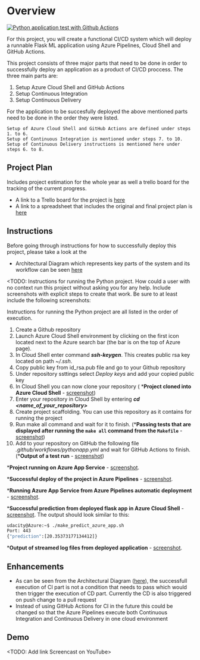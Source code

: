 # Overview
[![Python application test with Github Actions](https://github.com/Marko-Buda/Course2-AgileDevelopmentwithAzure/actions/workflows/pythonapp.yml/badge.svg?branch=main)](https://github.com/Marko-Buda/Course2-AgileDevelopmentwithAzure/actions/workflows/pythonapp.yml)

For this project, you will create a functional CI/CD system which will deploy a runnable Flask ML application using Azure Pipelines, Cloud Shell and GitHub Actions.

This project consists of three major parts that need to be done in order to successfully deploy an application as a product of CI/CD proccess. 
The three main parts are:   
 1. Setup Azure Cloud Shell and GitHub Actions
 2. Setup Continuous Integration
 3. Setup Continuous Delivery

For the application to be succesfully deployed the above mentioned parts need to be done in the order they were listed.

    Setup of Azure Cloud Shell and GitHub Actions are defined under steps 1. to 6.
    Setup of Continuous Integration is mentioned under steps 7. to 10.
    Setup of Continuous Delivery instructions is mentioned here under steps 6. to 8. 

## Project Plan
Includes project estimation for the whole year as well a trello board for the tracking of the current progress. 

* A link to a Trello board for the project is [here](https://trello.com/b/NSTKhFFI/udacity-azure-cloud-devops-project-2)
* A link to a spreadsheet that includes the original and final project plan is [here](https://docs.google.com/spreadsheets/d/1ONBoKr3c7egFtFZl26B8JdhEi5MHQT7c2NxBg6iAjeY/edit?usp=sharing)

## Instructions

Before going through instructions for how to successfully deploy this project, please take a look at the 
* Architectural Diagram which represents key parts of the system and its workflow can be seen [here]()

<TODO:  Instructions for running the Python project.  How could a user with no context run this project without asking you for any help.  Include screenshots with explicit steps to create that work. Be sure to at least include the following screenshots:

Instructions for running the Python project are all listed in the order of execution.

1. Create a Github repository
2. Launch Azure Cloud Shell environment by clicking on the first icon located next to the Azure search bar (the bar is on the top of Azure page). 
3. In Cloud Shell enter command **_ssh-keygen_**. This creates public rsa key located on path _~/.ssh_.
4. Copy public key from id_rsa.pub file and go to your Github repository
5. Under repository ssttings select _Deploy keys_ and add your copied public key
6. In Cloud Shell you can now clone your repository ( ***Project cloned into Azure Cloud Shell** - [screenshot](https://github.com/Marko-Buda/Course2-AgileDevelopmentwithAzure/blob/main/screenshots/Cloned_github_repository.png))
7. Enter your repository in Cloud Shell by entering **_cd <name_of_your_repository>_** 
8. Create project scaffolding. You can use this repository as it contains for running the project
9. Run make all command and wait for it to finish. (***Passing tests that are displayed after running the `make all` command from the `Makefile`** - [screenshot](https://github.com/Marko-Buda/Course2-AgileDevelopmentwithAzure/blob/main/screenshots/make_all_passed_test.png))
10. Add to your repository on GitHub the following file _.github/workflows/pythonapp.yml_ and wait for GitHub Actions to finish. (***Output of a test run** - [screenshot](https://github.com/Marko-Buda/Course2-AgileDevelopmentwithAzure/blob/main/screenshots/verify_remote_tests.png))



***Project running on Azure App Service** - [screenshot]().

***Successful deploy of the project in Azure Pipelines** - [screenshot]().

***Running Azure App Service from Azure Pipelines automatic deployment** - [screenshot]().

***Successful prediction from deployed flask app in Azure Cloud Shell** - [screenshot](https://github.com/Marko-Buda/Course2-AgileDevelopmentwithAzure/blob/main/screenshots/prediction_in_cloud_shell.png).
The output should look similar to this:

```bash
udacity@Azure:~$ ./make_predict_azure_app.sh
Port: 443
{"prediction":[20.35373177134412]}
```

***Output of streamed log files from deployed application** - [screenshot]().

## Enhancements

* As can be seen from the Architectural Diagram ([here]()), the successfull execution of CI part is not a condition that needs to pass which would then trigger the execution of CD part. Currently the CD is also triggered on push change to a pull request
* Instead of using GitHub Actions for CI in the future this could be changed so that the Azure Pipelines execute both Continuous Integration and Continuous Delivery
in one cloud environment


## Demo 

<TODO: Add link Screencast on YouTube>


